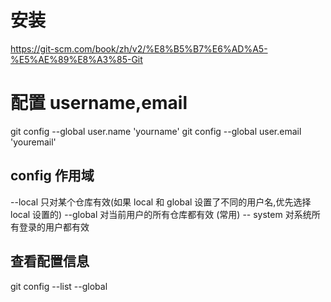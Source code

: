 # 安装

https://git-scm.com/book/zh/v2/%E8%B5%B7%E6%AD%A5-%E5%AE%89%E8%A3%85-Git

# 配置 username,email

git config --global user.name 'yourname'
git config --global user.email 'youremail'

## config 作用域

--local 只对某个仓库有效(如果 local 和 global 设置了不同的用户名,优先选择 local 设置的)
--global 对当前用户的所有仓库都有效 (常用)
-- system 对系统所有登录的用户都有效

## 查看配置信息

git config --list --global
